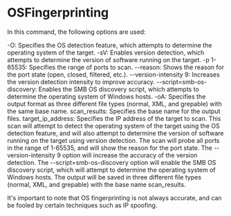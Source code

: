 # OSFingerprinting
In this command, the following options are used:

-O: Specifies the OS detection feature, which attempts to determine the operating system of the target.
-sV: Enables version detection, which attempts to determine the version of software running on the target.
-p 1-65535: Specifies the range of ports to scan.
--reason: Shows the reason for the port state (open, closed, filtered, etc.).
--version-intensity 9: Increases the version detection intensity to improve accuracy.
--script=smb-os-discovery: Enables the SMB OS discovery script, which attempts to determine the operating system of Windows hosts.
-oA: Specifies the output format as three different file types (normal, XML, and grepable) with the same base name.
scan_results: Specifies the base name for the output files.
target_ip_address: Specifies the IP address of the target to scan.
This scan will attempt to detect the operating system of the target using the OS detection feature, and will also attempt to determine the version of software running on the target using version detection. The scan will probe all ports in the range of 1-65535, and will show the reason for the port state. The --version-intensity 9 option will increase the accuracy of the version detection. The --script=smb-os-discovery option will enable the SMB OS discovery script, which will attempt to determine the operating system of Windows hosts. The output will be saved in three different file types (normal, XML, and grepable) with the base name scan_results.

It's important to note that OS fingerprinting is not always accurate, and can be fooled by certain techniques such as IP spoofing. 



